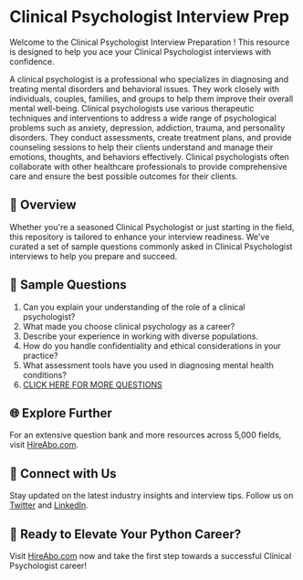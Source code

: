 # Clinical Psychologist Interview Prep

Welcome to the Clinical Psychologist Interview Preparation ! This resource is designed to help you ace your Clinical Psychologist interviews with confidence.

A clinical psychologist is a professional who specializes in diagnosing and treating mental disorders and behavioral issues. They work closely with individuals, couples, families, and groups to help them improve their overall mental well-being. Clinical psychologists use various therapeutic techniques and interventions to address a wide range of psychological problems such as anxiety, depression, addiction, trauma, and personality disorders. They conduct assessments, create treatment plans, and provide counseling sessions to help their clients understand and manage their emotions, thoughts, and behaviors effectively. Clinical psychologists often collaborate with other healthcare professionals to provide comprehensive care and ensure the best possible outcomes for their clients.

## 🚀 Overview

Whether you're a seasoned Clinical Psychologist or just starting in the field, this repository is tailored to enhance your interview readiness. We've curated a set of sample questions commonly asked in Clinical Psychologist interviews to help you prepare and succeed.

## 📝 Sample Questions

1. Can you explain your understanding of the role of a clinical psychologist?
2. What made you choose clinical psychology as a career?
3. Describe your experience in working with diverse populations.
4. How do you handle confidentiality and ethical considerations in your practice?
5. What assessment tools have you used in diagnosing mental health conditions?
6. [CLICK HERE FOR MORE QUESTIONS](https://hireabo.com/job/7_0_0/Clinical%20Psychologist)

## 🌐 Explore Further

For an extensive question bank and more resources across 5,000 fields, visit [HireAbo.com](https://www.hireabo.com).

## 📱 Connect with Us

Stay updated on the latest industry insights and interview tips. Follow us on [Twitter](https://twitter.com/hireabo) and [LinkedIn](https://www.linkedin.com/in/hire-abo-3609972a8/).

## 🚀 Ready to Elevate Your Python Career?

Visit [HireAbo.com](https://www.hireabo.com) now and take the first step towards a successful Clinical Psychologist career!